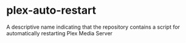 # plex-auto-restart
A descriptive name indicating that the repository contains a script for automatically restarting Plex Media Server
